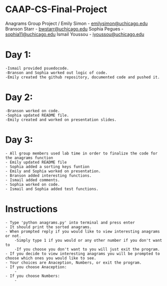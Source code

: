 # CAAP-CS-Final-Project
Anagrams Group Project / Emily Simon - emilysimon@uchicago.edu
Branson Starr - bwstarr@uchicago.edu
Sophia Pegues - sophia11@uchicago.edu
Ismail Youssou - iyoussou@uchicago.edu

# Day 1:
    -Ismail provided psuedocode.
    -Branson and Sophia worked out logic of code.
    -Emily created the github repository, documented code and pushed it.
# Day 2:
    -Branson worked on code.
    -Sophia updated README file.
    -Emily created and worked on presentation slides.
# Day 3:
    - All group members used lab time in order to finalize the code for the anagrams function 
    - Emily updated README file
    - Sophia added a sorting keys funtion
    - Emily and Sophia worked on presentation.
    - Branson added interesting functions.
    - Ismail added comments.
    - Sophia worked on code.
    - Ismail and Sophia added test functions.

# Instructions
    - Type 'python anagrams.py' into terminal and press enter
    - It should print the sorted anagrams.
    - When prompted reply if you would like to view interesting anagrams or not.
        -Simply type 1 if you would or any other number if you don't want to
        -If you choose you don't want to you will just exit the program.
    - If you decide to view interesting anagrams you will be prompted to choose which ones you would like to see.
    - Your choices are Anaception, Numbers, or exit the program.
    - If you choose Anaception:
        -
    - If you choose Numbers:
        - 
